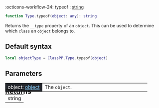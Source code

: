 #
<span class="api-header">
    <span class="api-icon" markdown>:octicons-workflow-24:</span>
    <span class="apiReferenceFunctionTitle">typeof</span>
    <span class="api-type">:</span> <a href="https://create.roblox.com/docs/luau/strings" class="api-type">string</a>
</span>

```lua
function Type.typeof(object: any): string
```

Returns the `__type` property of an `object`. This can be used to determine which `class` an `object` belongs to.

## Default syntax
```lua
local objectType = ClassPP.Type.typeof(object)
```

## Parameters
<div markdown="1">
<div class="md-typeset__scrollwrap"><div class="md-typeset__table">
<table>
<tbody>
<tr>
<td style="background-color: rgb(37, 39, 45); color: #fff">object: <a href="../../../dataTypes/object" style="color: lightskyblue;">object</a></td>
<td style="width: 74%">The <code>object</code>.</td>
</tr>
</tbody>
</table>
</div>
</div>

<h2 markdown="1" style="font-size: 1.5625em; margin-bottom: -20px; margin-top: -30px"> Returns </h2>
<div markdown="1">
<div class="md-typeset__scrollwrap"><div class="md-typeset__table">
<table>
<tbody>
<tr>
<td class="apiReferenceMethodBox">string</td>
</tr>
<tr>
</tbody>
</table>
</div>
</div>